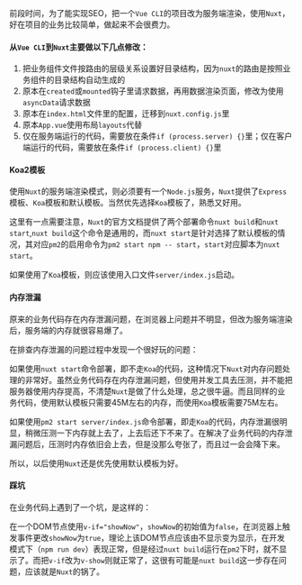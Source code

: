 前段时间，为了能实现SEO，把一个`Vue CLI`的项目改为服务端渲染，使用`Nuxt`，好在项目的业务比较简单，做起来不会很费力。

#### 从`Vue CLI`到`Nuxt`主要做以下几点修改：

1. 把业务组件文件按路由的层级关系设置好目录结构，因为`nuxt`的路由是按照业务组件的目录结构自动生成的
1. 原本在`created`或`mounted`钩子里请求数据，再用数据渲染页面，修改为使用`asyncData`请求数据
1. 原本在`index.html`文件里的配置，迁移到`nuxt.config.js`里
1. 原本`App.vue`使用布局`layouts`代替
1. 仅在服务端运行的代码，需要放在条件`if (process.server) {}`里；仅在客户端运行的代码，需要放在条件`if (process.client) {}`里

#### Koa2模板

使用`Nuxt`的服务端渲染模式，则必须要有一个`Node.js`服务，`Nuxt`提供了`Express`模板、`Koa`模板和默认模板。当然优先选择`Koa`模板了，熟悉又好用。

这里有一点需要注意，`Nuxt`的官方文档提供了两个部署命令`nuxt build`和`nuxt start`,`nuxt build`这个命令是通用的，而`nuxt start`是针对选择了默认模板的情况，其对应`pm2`的启用命令为`pm2 start npm -- start`，`start`对应脚本为`nuxt start`。

如果使用了`Koa`模板，则应该使用入口文件`server/index.js`启动。

#### 内存泄漏

原来的业务代码存在内存泄漏问题，在浏览器上问题并不明显，但改为服务端渲染后，服务端的内存就很容易爆了。

在排查内存泄漏的问题过程中发现一个很好玩的问题：

如果使用`nuxt start`命令部署，即不走`Koa`的代码，这种情况下`Nuxt`对内存问题处理的非常好。虽然业务代码存在内存泄漏问题，但使用并发工具去压测，并不能把服务器使用内存提高，不清楚`Nuxt`是做了什么处理，总之很牛逼。而且同样的业务代码，使用默认模板只需要45M左右的内存，而使用`Koa`模板需要75M左右。

如果使用`pm2 start server/index.js`命令部署，即走`Koa`的代码，内存泄漏很明显，稍微压测一下内存就上去了，上去后还下不来了。在解决了业务代码的内存泄漏问题后，压测时内存依旧会上去，但是没那么夸张了，而且过一会会降下来。

所以，以后使用`Nuxt`还是优先使用默认模板为好。

#### 踩坑

在业务代码上遇到了一个坑，是这样的：

在一个DOM节点使用`v-if="showNow"`，`showNow`的初始值为`false`，在浏览器上触发事件更改`showNow`为`true`，理论上该DOM节点应该由不显示变为显示，在开发模式下（`npm run dev`）表现正常，但是经过`nuxt build`运行在`pm2`下时，就不显示了。而把`v-if`改为`v-show`则就正常了，这很有可能是`nuxt build`这一步存在问题，应该就是`Nuxt`的锅了。

